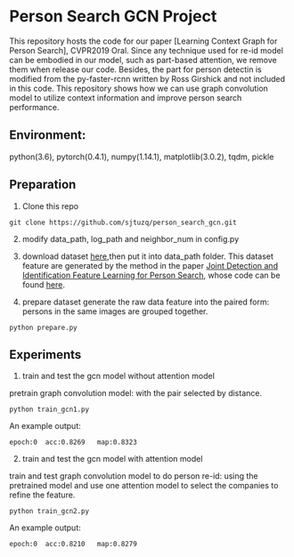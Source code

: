 # Person Search GCN Project

This repository hosts the code for our paper [Learning Context Graph for Person Search], CVPR2019 Oral. Since any technique used for re-id model can be embodied in our model, such as part-based attention, we remove them when release our code. Besides, the part for person detectin is modified from the py-faster-rcnn written by Ross Girshick and not included in this code. This repository shows how we can use graph convolution model to utilize context information and improve person search performance.


## Environment:
python(3.6),
pytorch(0.4.1),
numpy(1.14.1), 
matplotlib(3.0.2),
tqdm,
pickle


## Preparation

1. Clone this repo 

  ```Shell
  git clone https://github.com/sjtuzq/person_search_gcn.git
  ```

2. modify data_path, log_path and neighbor_num in config.py

3. download dataset [here](https://drive.google.com/open?id=1-pjZd-bZFTqV2F_34jr0q77-iEmjE4P5),then put it into data_path folder. This dataset feature are generated by the method in the paper [Joint Detection and Identification Feature Learning for Person Search](https://arxiv.org/abs/1604.01850), whose code can be found [here](https://github.com/ShuangLI59/person\_search).

4. prepare dataset 
  generate the raw data feature into the paired form: persons in the same images are grouped together.

  ```Shell
  python prepare.py
  ```

## Experiments

1. train and test the gcn model without attention model

  pretrain graph convolution model: with the pair selected by distance.

  ```Shell
  python train_gcn1.py
  ```
  An example output:

  ```Shell
  epoch:0  acc:0.8269   map:0.8323
  ```

2. train and test the gcn model with attention model

 train and test graph convolution model to do person re-id: using the pretrained model and use one attention model to select the companies to refine the feature.

  ```Shell
  python train_gcn2.py
  ```
  
  An example output:

  ```Shell
  epoch:0  acc:0.8210   map:0.8279
  ```
